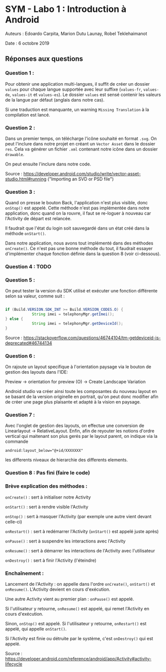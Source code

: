 # SYM - Labo 1 : Introduction à Android

Auteurs : Edoardo Carpita, Marion Dutu Launay, Robel Teklehaimanot

Date : 6 octobre 2019

## Réponses aux questions

### Question 1 :

Pour obtenir une application multi-langues, il suffit de créer un dossier `values` pour chaque langue supportée avec leur suffixe (`values-fr`, `values-de`, `values-it` et `values-es`). Le dossier `values` est sensé contenir les valeurs de la langue par défaut (anglais dans notre cas).

Si une traduction est manquante, un warning `Missing Translation` à la compilation est lancé.

### Question 2 :

Dans un premier temps, on télécharge l'icône souhaité en format `.svg`. On peut l'inclure dans notre projet en créant un `Vector Asset` dans le dossier `res`. Cela va générer un fichier `.xml` contenant notre icône dans un dossier `drawable`.

On peut ensuite l'inclure dans notre code.

Source : https://developer.android.com/studio/write/vector-asset-studio.html#running ("Importing an SVD or PSD file")

### Question 3 :

Quand on presse le bouton Back, l'application n'est plus visible, donc `onStop()` est appelé. Cette méthode n'est pas implémentée dans notre application, donc quand on la rouvre, il faut se re-loguer à nouveau car l'Activity de départ est relancée.

Il faudrait que l'état du login soit sauvegardé dans un état créé dans la méthode `onStart()`.

Dans notre application, nous avons tout implémenté dans des méthodes `onCreate()`. Ce n'est pas une bonne méthode du tout, il faudrait essayer d'implémenter chaque fonction définie dans la question 8 (voir ci-dessous).

### Question 4 : TODO

### Question 5 :

On peut tester la version du SDK utilisé et exécuter une fonction différente selon sa valeur, comme suit :

``` Java

if (Build.VERSION.SDK_INT >= Build.VERSION_CODES.O) {
            String imei = telephonyMgr.getImei();
} else {
            String imei = telephonyMgr.getDeviceId();
}
```

Source : https://stackoverflow.com/questions/46744104/tm-getdeviceid-is-deprecated#46744134

### Question 6 :

On rajoute un layout specifique à l'orientation paysage via le bouton de gestion des layouts dans l'IDE:

Preview -> orientation for preview (O) -> Create Landscape Variation

Android studio va créer ainsi toute les composantes du nouveau layout en se basant de la version originelle en portrait, qu'on peut donc modifier afin de créer une page plus plaisante et adapté à la vision en paysage.

### Question 7 :

Avec l'onglet de gestion des layouts, on effectue une conversion de Linearlayout -> RelativeLayout. Enfin, afin de reyouter les notions d'ordre vertical qui maitenant son plus gerés par le layout parent, on indique via la commande
```
android:layout_below="@+id/XXXXXXX"
```

les differents niveaux de hierarchie des differents elements.

### Question 8 : Pas fini (faire le code)

### Brève explication des méthodes :

`onCreate()` : sert à initialiser notre Activity

`onStart()` : sert à rendre visible l'Activity

`onStop()` : sert à masquer l'Activity (par exemple une autre vient devant celle-ci)

`onRestart()` : sert à redémarrer l'Activity (`onStart()` est appelé juste après)

`onPause()` : sert à suspendre les interactions avec l'Activity

`onResume()` : sert à démarrer les interactions de l'Activity avec l'utilisateur

`onDestroy()` : sert à finir l'Activity (l'éteindre)

### Enchaînement :

Lancement de l'Activity : on appelle dans l'ordre `onCreate()`, `onStart()` et `onResume()`. L'Activity devient en cours d'exécution.

Une autre Activity vient au premier plan : `onPause()` est appelé.

Si l'utilisateur y retourne, `onResume()` est appelé, qui remet l'Activity en cours d'exécution.

Sinon, `onStop()` est appelé. Si l'utilisateur y retourne, `onRestart()` est appelé, qui appelle `onStart()`.

Si l'Activity est finie ou détruite par le système, c'est `onDestroy()` qui est appelé.

Source : https://developer.android.com/reference/android/app/Activity#activity-lifecycle
